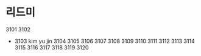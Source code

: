 # 리드미
3101
3102
- 3103 kim yu jin
3104
3105
3106
3107
3108
3109
3110
3111 
3112
3113 
3114 
3115 
3116 
3117 
3118 
3119 
3120 
